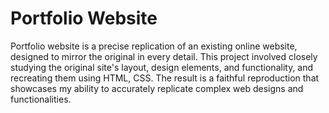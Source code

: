 # Portfolio Website

Portfolio website is a precise replication of an existing online website, designed to mirror the original in every detail. This project involved closely studying the original site's layout, design elements, and functionality, and recreating them using HTML, CSS. The result is a faithful reproduction that showcases my ability to accurately replicate complex web designs and functionalities.
